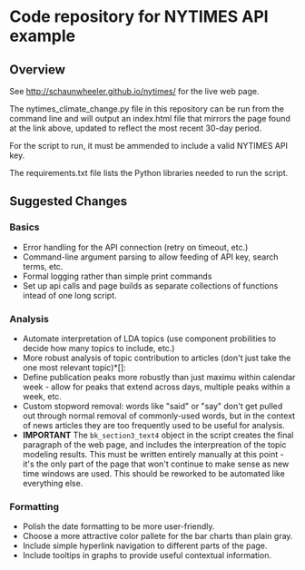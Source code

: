 # Code repository for NYTIMES API example

## Overview

See http://schaunwheeler.github.io/nytimes/ for the live web page.

The nytimes_climate_change.py file in this repository can be run from the command line and will output an index.html file that mirrors the page found at the link above, updated to reflect the most recent 30-day period.

For the script to run, it must be ammended to include a valid NYTIMES API key.

The requirements.txt file lists the Python libraries needed to run the script.

## Suggested Changes

### Basics
* Error handling for the API connection (retry on timeout, etc.)
* Command-line argument parsing to allow feeding of API key, search terms, etc.
* Formal logging rather than simple print commands
* Set up api calls and page builds as separate collections of functions intead of one long script.

### Analysis
* Automate interpretation of LDA topics (use component probilities to decide how many topics to include, etc.)
* More robust analysis of topic contribution to articles (don't just take the one most relevant topic)*[]:
* Define publication peaks more robustly than just maximu within calendar week - allow for peaks that extend across days, multiple peaks within a week, etc.
* Custom stopword removal: words like "said" or "say" don't get pulled out through normal removal of commonly-used words, but in the context of news articles they are too frequently used to be useful for analysis.
* **IMPORTANT** The `bk_section3_text4` object in the script creates the final paragraph of the web page, and includes the interpreation of the topic modeling results. This must be written entirely manually at this point - it's the only part of the page that won't continue to make sense as new time windows are used. This should be reworked to be automated like everything else.

### Formatting
* Polish the date formatting to be more user-friendly.
* Choose a more attractive color pallete for the bar charts than plain gray.
* Include simple hyperlink navigation to different parts of the page.
* Include tooltips in graphs to provide useful contextual information.



